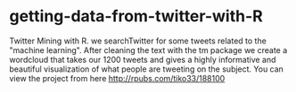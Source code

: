 # getting-data-from-twitter-with-R
Twitter Mining with R. we searchTwitter for some tweets related to the "machine learning". After cleaning the text with the tm package we create a wordcloud that takes our 1200 tweets and gives a highly informative and beautiful visualization of what people are tweeting on the subject.
You can view the project from here http://rpubs.com/tiko33/188100

